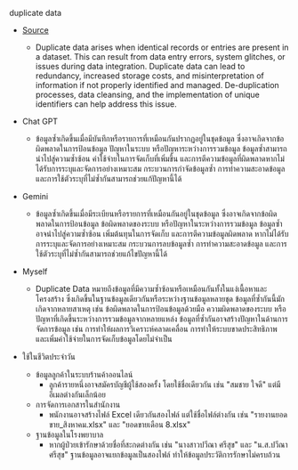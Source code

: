 duplicate data

- [Source](https://atlan.com/data-quality-problems/)
  - Duplicate data arises when identical records or entries are present in a dataset. This can result from data entry errors, system glitches, or issues during data integration. Duplicate data can lead to redundancy, increased storage costs, and misinterpretation of information if not properly identified and managed. De-duplication processes, data cleansing, and the implementation of unique identifiers can help address this issue.

- Chat GPT
  - ข้อมูลซ้ำเกิดขึ้นเมื่อมีบันทึกหรือรายการที่เหมือนกันปรากฏอยู่ในชุดข้อมูล ซึ่งอาจเกิดจากข้อผิดพลาดในการป้อนข้อมูล ปัญหาในระบบ หรือปัญหาระหว่างการรวมข้อมูล ข้อมูลซ้ำสามารถนำไปสู่ความซ้ำซ้อน
ค่าใช้จ่ายในการจัดเก็บที่เพิ่มขึ้น และการตีความข้อมูลที่ผิดพลาดหากไม่ได้รับการระบุและจัดการอย่างเหมาะสม กระบวนการกำจัดข้อมูลซ้ำ การทำความสะอาดข้อมูล และการใช้ตัวระบุที่ไม่ซ้ำกันสามารถช่วยแก้ปัญหานี้ได้

- Gemini
  - ข้อมูลซ้ำเกิดขึ้นเมื่อมีระเบียนหรือรายการที่เหมือนกันอยู่ในชุดข้อมูล ซึ่งอาจเกิดจากข้อผิดพลาดในการป้อนข้อมูล ข้อผิดพลาดของระบบ หรือปัญหาในระหว่างการรวมข้อมูล ข้อมูลซ้ำอาจนำไปสู่ความซ้ำซ้อน
เพิ่มต้นทุนในการจัดเก็บ และการตีความข้อมูลผิดพลาด หากไม่ได้รับการระบุและจัดการอย่างเหมาะสม กระบวนการลบข้อมูลซ้ำ การทำความสะอาดข้อมูล และการใช้ตัวระบุที่ไม่ซ้ำกันสามารถช่วยแก้ไขปัญหานี้ได้

- Myself
  - Duplicate Data หมายถึงข้อมูลที่มีความซ้ำซ้อนหรือเหมือนกันทั้งในแง่เนื้อหาและโครงสร้าง ซึ่งเกิดขึ้นในฐานข้อมูลเดียวกันหรือระหว่างฐานข้อมูลหลายชุด ข้อมูลที่ซ้ำกันนี้มักเกิดจากหลายสาเหตุ เช่น
ข้อผิดพลาดในการป้อนข้อมูลด้วยมือ ความผิดพลาดของระบบ หรือปัญหาที่เกิดขึ้นระหว่างการรวมข้อมูลจากหลายแหล่ง ข้อมูลที่ซ้ำกันอาจสร้างปัญหาในด้านการจัดการข้อมูล เช่น การทำให้ผลการวิเคราะห์คลาดเคลื่อน
การทำให้ระบบขาดประสิทธิภาพ และเพิ่มค่าใช้จ่ายในการจัดเก็บข้อมูลโดยไม่จำเป็น

- ใช้ในชีวิตประจำวัน
  - ข้อมูลลูกค้าในระบบร้านค้าออนไลน์
    - ลูกค้ารายหนึ่งอาจสมัครบัญชีผู้ใช้สองครั้ง โดยใช้ชื่อเดียวกัน เช่น "สมชาย ใจดี" แต่มีอีเมลต่างกันเล็กน้อย
  - การจัดการเอกสารในสำนักงาน
    - พนักงานอาจสร้างไฟล์ Excel เดียวกันสองไฟล์ แต่ใช้ชื่อไฟล์ต่างกัน เช่น "รายงานยอดขาย_สิงหาคม.xlsx" และ "ยอดขายเดือน 8.xlsx"
  - ฐานข้อมูลในโรงพยาบาล
    - หากผู้ป่วยเข้ารักษาด้วยชื่อที่สะกดต่างกัน เช่น "นางสาวปวีณา ศรีสุข" และ "น.ส.ปวีณา ศรีสุข" ฐานข้อมูลอาจแยกข้อมูลเป็นสองไฟล์ ทำให้ข้อมูลประวัติการรักษาไม่ครบถ้วน
